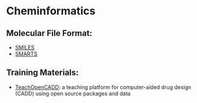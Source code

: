 # Cheminformatics

## Molecular File Format:
- [SMILES](http://opensmiles.org/opensmiles.html)
- [SMARTS](https://www.daylight.com/dayhtml_tutorials/languages/smarts/index.html)


## Training Materials:

- [TeachOpenCADD](https://projects.volkamerlab.org/teachopencadd/talktorials.html): a teaching platform for computer-aided drug design (CADD) using open source packages and data

